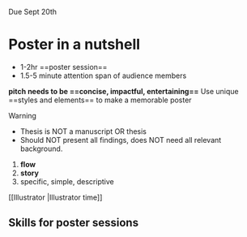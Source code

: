 Due Sept 20th

# Poster in a nutshell
- 1-2hr ==poster session==
- 1.5-5 minute attention span of audience members

**pitch needs to be ==concise, impactful, entertaining==**
Use unique ==styles and elements== to make a memorable poster


> [!warning] 
> - Thesis is NOT a manuscript OR thesis
> - Should NOT present all findings, does NOT need all relevant background.

1. **flow**
2. **story**
3. specific, simple, descriptive

[[Illustrator |Illustrator time]]

## Skills for poster sessions
